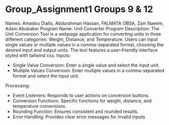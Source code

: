 # Group_Assignment1 Groups 9 & 12
Names: Amadou Diallo, Abdurahman Hassan, FALMATA OBSA, Zain Naeem, Adam Abubaker
Program Name: Unit Converter 
Program Description:
  The Unit Conversion Tool is a webpage application for converting units in three different categories: Weight, Distance, and Temperature. Users can input single values or multiple values in a comma-separated format, choosing the desired input and output units. The tool features a user-friendly interface styled with tailwind css. 
Inputs:
  - Single Value Conversion: Enter a single value and select the input unit.
  - Multiple Values Conversion: Enter multiple values in a comma-separated format and select the input unit.

  Processing:
  - Event Listeners: Responds to user actions on conversion buttons.
  - Conversion Functions: Specific functions for weight, distance, and temperature conversions.
  - Rounding Function: Ensures consistent and rounded results.
  - Error Handling: Provides clear error messages for invalid inputs